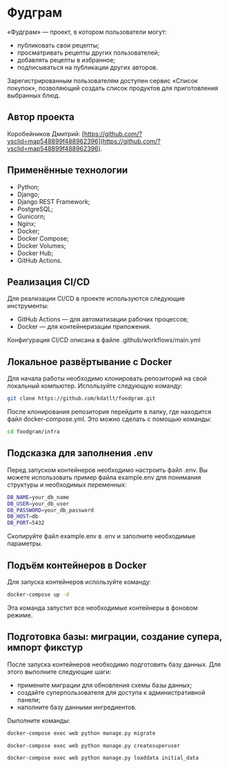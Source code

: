 

# Фудграм

«Фудграм» — проект, в котором пользователи могут:

- публиковать свои рецепты;
- просматривать рецепты других пользователей;
- добавлять рецепты в избранное;
- подписываться на публикации других авторов.

Зарегистрированным пользователям доступен сервис «Список покупок»,
позволяющий создать список продуктов для приготовления выбранных блюд.

## Автор проекта

Коробейников Дмитрий: [https://github.com/?ysclid=map548899f488962396](https://github.com/?ysclid=map548899f488962396).

## Применённые технологии

- Python;
- Django;
- Django REST Framework;
- PostgreSQL;
- Gunicorn;
- Nginx;
- Docker;
- Docker Compose;
- Docker Volumes;
- Docker Hub;
- GitHub Actions.

## Реализация CI/CD

Для реализации CI/CD в проекте используются следующие инструменты:

- GitHub Actions — для автоматизации рабочих процессов;
- Docker — для контейнеризации приложения.

Конфигурация CI/CD описана в файле .github/workflows/main.yml

## Локальное развёртывание с Docker

Для начала работы необходимо клонировать репозиторий на свой локальный компьютер.
Используйте следующую команду:

```bash
git clone https://github.com/kdatlt/foodgram.git
```

После клонирования репозитория перейдите в папку, где находится файл docker-compose.yml.
Это можно сделать с помощью команды:

```bash
cd foodgram/infra
```

## Подсказка для заполнения .env

Перед запуском контейнеров необходимо настроить файл .env.
Вы можете использовать пример файла example.env для понимания структуры и необходимых переменных:

```bash
DB_NAME=your_db_name
DB_USER=your_db_user
DB_PASSWORD=your_db_password
DB_HOST=db
DB_PORT=5432
```

Скопируйте файл example.env в .env и заполните необходимые параметры.

## Подъём контейнеров в Docker

Для запуска контейнеров используйте команду:

```bash
docker-compose up -d
```

Эта команда запустит все необходимые контейнеры в фоновом режиме.

## Подготовка базы: миграции, создание супера, импорт фикстур

После запуска контейнеров необходимо подготовить базу данных. Для этого выполните следующие шаги:

- примените миграции для обновления схемы базы данных;
- создайте суперпользователя для доступа к административной панели;
- наполните базу данными ингредиентов.

Dыполните команды:

```bash
docker-compose exec web python manage.py migrate

docker-compose exec web python manage.py createsuperuser

docker-compose exec web python manage.py loaddata initial_data
```
